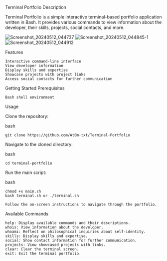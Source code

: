 
Terminal Portfolio
Description

Terminal Portfolio is a simple interactive terminal-based portfolio application written in Bash. It provides various commands to view information about the developer, their skills, projects, social contacts, and more.

![Screenshot_20240512_044737](https://github.com/At0m-txt/Terminal-Portfolio/assets/153441206/57eca62e-abef-4bdd-b755-8f068db6dcdf)
![Screenshot_20240512_044845-1](https://github.com/At0m-txt/Terminal-Portfolio/assets/153441206/298780ec-431a-43bb-880f-3767a204ad56)
![Screenshot_20240512_044912](https://github.com/At0m-txt/Terminal-Portfolio/assets/153441206/8919a924-5640-4db4-9eac-3ff952427a08)


Features

    Interactive command-line interface
    View developer information
    Display skills and expertise
    Showcase projects with project links
    Access social contacts for further communication

Getting Started
Prerequisites

    Bash shell environment

Usage

  Clone the repository:

   bash

    git clone https://github.com/At0m-txt/Terminal-Portfolio

Navigate to the cloned directory:

bash

    cd terminal-portfolio

Run the main script:

bash

    chmod +x main.sh
    bash terminal.sh or ./terminal.sh

    Follow the on-screen instructions to navigate through the portfolio.

Available Commands

    help: Display available commands and their descriptions.
    whois: View information about the developer.
    whoami: Reflect on philosophical inquiries about self-identity.
    skills: Display skills and expertise.
    social: Show contact information for further communication.
    projects: View showcased projects with links.
    clear: Clear the terminal screen.
    exit: Exit the terminal portfolio.
